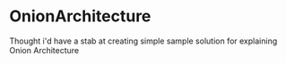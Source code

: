 # OnionArchitecture
Thought i'd have a stab at creating simple sample solution for explaining Onion Architecture
